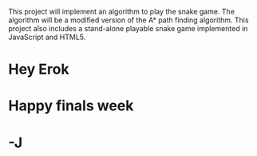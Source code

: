 This project will implement an algorithm to play the snake game. The algorithm
will be a modified version of the A* path finding algorithm. This project also
includes a stand-alone playable snake game implemented in JavaScript and HTML5.

# Hey Erok
# Happy finals week
# -J 
